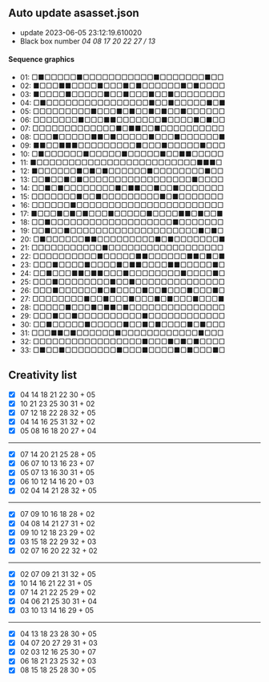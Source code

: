 ## Auto update asasset.json

* update 2023-06-05 23:12:19.610020
* Black box number _04 08 17 20 22 27 / 13_
#### Sequence graphics

* 01: □■□□□□□■□□□□□□□□□□□■□□□□□□□■□□
* 02: ■□□□■■□□□□■□□□■□■□□□□□□■□■□□□□
* 03: ■□□□□■□□□□□■□□■□□□■□□■□□□□□□□□
* 04: □■□□□□□□□□□□□□□□□□■□□■□□□□□■□■
* 05: □□□□□□□□□■□□□■□■□□■□■□□■□□□□□□
* 06: □□□□□□□■□□□■■□□□□□□□■□□□□■□■□□
* 07: □□□□□□□□□□□□□■□■■□□■□□□□□□□□□□
* 08: □□□■□□□□□■■□■□□□□□■□□□■□□□□□□■
* 09: ■■□□■■■□□□□□□□□□■□□□■□□□□□■□□□
* 10: □■□□□□□□■□□□□□■□□□□□■□□■■□□□□□
* 11: ■□□□□□□□□□□□□□□□□□□□□□□□□□■■■□
* 12: ■□□□□□□■□■□■□□□□□□■□□□□□□□□■□□
* 13: □□■□□■□■□□□□□□□□□□□□□□□□□■□□□□
* 14: □□■□■□□□□□□□□■□■■□□■□□■□□□□□□□
* 15: □□□□□□□■□□■□□□□□□□□□■□■□□□□□□□
* 16: □□□□□□■□□□□□□□□□□□□□□□□□□□□□□□
* 17: ■□□□■□■□■□□□■□□□□□■□□□□■■□■□□■
* 18: □□■□□□□□□□□□□□□□□□□□□□■□□□□□□□
* 19: □□■□□■□□□□□□□□□□□□□□□□□□□□■□■□
* 20: □■□□□□□□■■□□□□□□□□□■□■□□□□□□□■
* 21: □□□□□□□□□□□■□□□□□□□□□□□□□□□□□□
* 22: □□□□□□□□□□■□□□□□■■□□□□□□■■□■□■
* 23: □□□■□□□□■□□□□■□■■□□□□■■□□□□□■□
* 24: □□■□□□■■□■■□□□■□□□□□□□□■□□□□■□
* 25: □□□■□□□□□□□□■□□■□□□□□□□□□□□□□□
* 26: □□□■□□□□□□■□■□□□□■□□■□□□■□□□■□
* 27: □□□□□□□□■□□■□□□■□□□■□■□□□■□□□■
* 28: □□□□□■□□□■□■■□■□□□□□□□□□□□□□□□
* 29: □□□■□□■□□□□□□□□□□■□□□□□□□□□□□□
* 30: □□■□□□□□■□□□□□■□□■□■□□□□■□■□□□
* 31: □□□■■□■□□□□□□■□□□□□□□□□□□□■□□□
* 32: □□□□□□□□□□□□□□□□□■□□□■□■□■□□□□
* 33: □■□□■□□□□□□□□■□□□■□□□□■□■□□□■□
## Creativity list

- [x] 04 14 18 21 22 30 + 05
- [x] 10 21 23 25 30 31 + 02
- [x] 07 12 18 22 28 32 + 05
- [x] 04 14 16 25 31 32 + 02
- [x] 05 08 16 18 20 27 + 04
***
- [x] 07 14 20 21 25 28 + 05
- [x] 06 07 10 13 16 23 + 07
- [x] 05 07 13 16 30 31 + 05
- [x] 06 10 12 14 16 20 + 03
- [x] 02 04 14 21 28 32 + 05
***
- [x] 07 09 10 16 18 28 + 02
- [x] 04 08 14 21 27 31 + 02
- [x] 09 10 12 18 23 29 + 02
- [x] 03 15 18 22 29 32 + 03
- [x] 02 07 16 20 22 32 + 02
***
- [x] 02 07 09 21 31 32 + 05
- [x] 10 14 16 21 22 31 + 05
- [x] 07 14 21 22 25 29 + 02
- [x] 04 06 21 25 30 31 + 04
- [x] 03 10 13 14 16 29 + 05
***
- [x] 04 13 18 23 28 30 + 05
- [x] 04 07 20 27 29 31 + 03
- [x] 02 03 12 16 25 30 + 07
- [x] 06 18 21 23 25 32 + 03
- [x] 08 15 18 25 28 30 + 05
